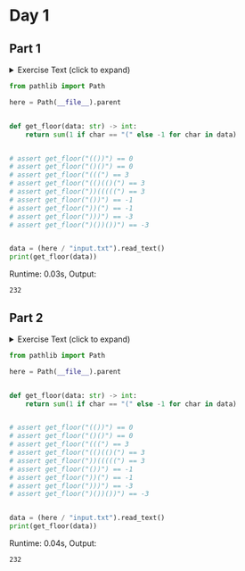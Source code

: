 # Day 1
## Part 1

<details><summary>Exercise Text (click to expand)</summary>
<article class="day-desc">
  <h2>--- Day 1: Not Quite Lisp ---</h2>
  <p>
    Santa was hoping for a white Christmas, but his weather machine's "snow"
    function is powered by stars, and he's fresh out! To save Christmas, he
    needs you to collect <em class="star">fifty stars</em> by December 25th.
  </p>
  <p>
    Collect stars by helping Santa solve puzzles. Two puzzles will be made
    available on each day in the Advent calendar; the second puzzle is unlocked
    when you complete the first. Each puzzle grants
    <em class="star">one star</em>.
    <span
      title="Also, some puzzles contain Easter eggs like this one. Yes, I know it's not traditional to do Advent calendars for Easter."
      >Good luck!</span
    >
  </p>
  <p>Here's an easy puzzle to warm you up.</p>
  <p>
    Santa is trying to deliver presents in a large apartment building, but he
    can't find the right floor - the directions he got are a little confusing.
    He starts on the ground floor (floor <code>0</code>) and then follows the
    instructions one character at a time.
  </p>
  <p>
    An opening parenthesis, <code>(</code>, means he should go up one floor, and
    a closing parenthesis, <code>)</code>, means he should go down one floor.
  </p>
  <p>
    The apartment building is very tall, and the basement is very deep; he will
    never find the top or bottom floors.
  </p>
  <p>For example:</p>
  <ul>
    <li>
      <code>(())</code> and <code>()()</code> both result in floor
      <code>0</code>.
    </li>
    <li>
      <code>(((</code> and <code>(()(()(</code> both result in floor
      <code>3</code>.
    </li>
    <li><code>))(((((</code> also results in floor <code>3</code>.</li>
    <li>
      <code>())</code> and <code>))(</code> both result in floor
      <code>-1</code> (the first basement level).
    </li>
    <li>
      <code>)))</code> and <code>)())())</code> both result in floor
      <code>-3</code>.
    </li>
  </ul>
  <p>To <em>what floor</em> do the instructions take Santa?</p>
</article>

</details>

```python
from pathlib import Path

here = Path(__file__).parent


def get_floor(data: str) -> int:
    return sum(1 if char == "(" else -1 for char in data)


# assert get_floor("(())") == 0
# assert get_floor("()()") == 0
# assert get_floor("(((") == 3
# assert get_floor("(()(()(") == 3
# assert get_floor("))(((((") == 3
# assert get_floor("())") == -1
# assert get_floor("))(") == -1
# assert get_floor(")))") == -3
# assert get_floor(")())())") == -3


data = (here / "input.txt").read_text()
print(get_floor(data))

```
Runtime: 0.03s, Output:
```
232
```
## Part 2

<details><summary>Exercise Text (click to expand)</summary>
<article class="day-desc">
  <h2 id="part2">--- Part Two ---</h2>
  <p>
    Now, given the same instructions, find the <em>position</em> of the first
    character that causes him to enter the basement (floor <code>-1</code>). The
    first character in the instructions has position <code>1</code>, the second
    character has position <code>2</code>, and so on.
  </p>
  <p>For example:</p>
  <ul>
    <li>
      <code>)</code> causes him to enter the basement at character position
      <code>1</code>.
    </li>
    <li>
      <code>()())</code> causes him to enter the basement at character position
      <code>5</code>.
    </li>
  </ul>
  <p>
    What is the <em>position</em> of the character that causes Santa to first
    enter the basement?
  </p>
</article>

</details>

```python
from pathlib import Path

here = Path(__file__).parent


def get_floor(data: str) -> int:
    return sum(1 if char == "(" else -1 for char in data)


# assert get_floor("(())") == 0
# assert get_floor("()()") == 0
# assert get_floor("(((") == 3
# assert get_floor("(()(()(") == 3
# assert get_floor("))(((((") == 3
# assert get_floor("())") == -1
# assert get_floor("))(") == -1
# assert get_floor(")))") == -3
# assert get_floor(")())())") == -3


data = (here / "input.txt").read_text()
print(get_floor(data))

```
Runtime: 0.04s, Output:
```
232
```